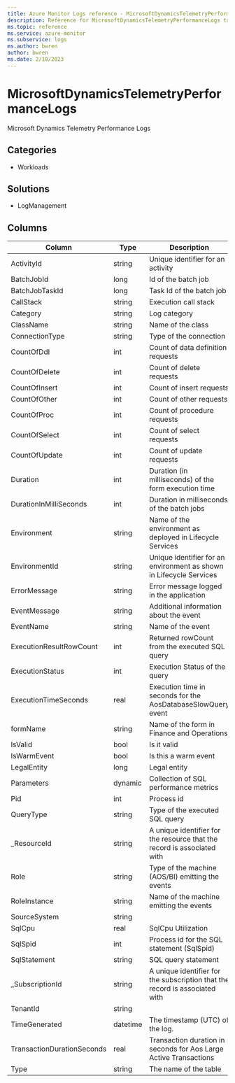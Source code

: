 ```yaml
---
title: Azure Monitor Logs reference - MicrosoftDynamicsTelemetryPerformanceLogs
description: Reference for MicrosoftDynamicsTelemetryPerformanceLogs table in Azure Monitor Logs.
ms.topic: reference
ms.service: azure-monitor
ms.subservice: logs
ms.author: bwren
author: bwren
ms.date: 2/10/2023
---
```


# MicrosoftDynamicsTelemetryPerformanceLogs

 Microsoft Dynamics Telemetry Performance Logs

## Categories

- Workloads
## Solutions

- LogManagement




## Columns

| Column | Type | Description |
| --- | --- | --- |
| ActivityId | string | Unique identifier for an activity |
| BatchJobId | long | Id of the batch job |
| BatchJobTaskId | long | Task Id of the batch job |
| CallStack | string | Execution call stack |
| Category | string | Log category |
| ClassName | string | Name of the class |
| ConnectionType | string | Type of the connection |
| CountOfDdl | int | Count of data definition requests |
| CountOfDelete | int | Count of delete requests |
| CountOfInsert | int | Count of insert requests |
| CountOfOther | int | Count of other requests |
| CountOfProc | int | Count of procedure requests |
| CountOfSelect | int | Count of select requests |
| CountOfUpdate | int | Count of update requests |
| Duration | int | Duration (in milliseconds) of the form execution time |
| DurationInMilliSeconds | int | Duration in milliseconds of the batch jobs |
| Environment | string | Name of the environment as deployed in Lifecycle Services |
| EnvironmentId | string | Unique identifier for an environment as shown in Lifecycle Services |
| ErrorMessage | string | Error message logged in the application  |
| EventMessage | string | Additional information about the event |
| EventName | string | Name of the event |
| ExecutionResultRowCount | int | Returned rowCount from the executed SQL query |
| ExecutionStatus | int | Execution Status of the query |
| ExecutionTimeSeconds | real | Execution time in seconds for the AosDatabaseSlowQuery event |
| formName | string | Name of the form in Finance and Operations |
| IsValid | bool | Is it valid |
| IsWarmEvent | bool | Is this a warm event |
| LegalEntity | long | Legal entity |
| Parameters | dynamic | Collection of SQL performance metrics |
| Pid | int | Process id |
| QueryType | string | Type of the executed SQL query |
| _ResourceId | string | A unique identifier for the resource that the record is associated with |
| Role | string | Type of the machine (AOS/BI) emitting the events |
| RoleInstance | string | Name of the machine emitting the events |
| SourceSystem | string |  |
| SqlCpu | real | SqlCpu Utilization |
| SqlSpid | int | Process id for the SQL statement (SqlSpid) |
| SqlStatement | string | SQL query statement |
| _SubscriptionId | string | A unique identifier for the subscription that the record is associated with |
| TenantId | string |  |
| TimeGenerated | datetime | The timestamp (UTC) of the log. |
| TransactionDurationSeconds | real | Transaction duration in seconds for Aos Large Active Transactions |
| Type | string | The name of the table |
